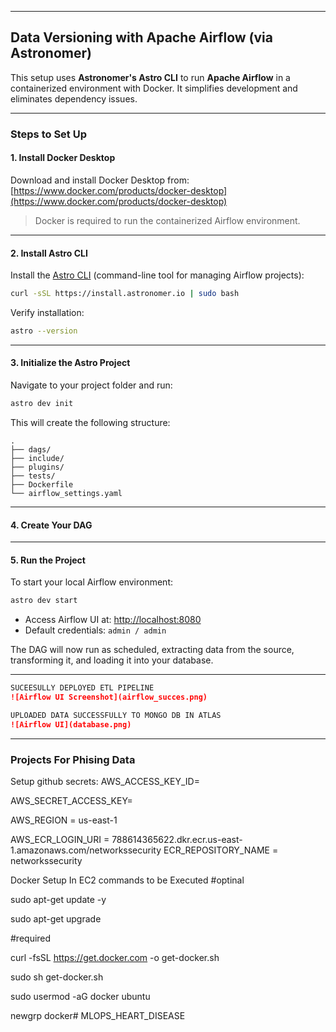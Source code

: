 
---

##  Data Versioning with Apache Airflow (via Astronomer)

This setup uses **Astronomer's Astro CLI** to run **Apache Airflow** in a containerized environment with Docker. It simplifies development and eliminates dependency issues.

---

###  Steps to Set Up

#### 1. **Install Docker Desktop**

Download and install Docker Desktop from:
 [https://www.docker.com/products/docker-desktop](https://www.docker.com/products/docker-desktop)

> Docker is required to run the containerized Airflow environment.

---

#### 2. **Install Astro CLI**

Install the [Astro CLI](https://docs.astronomer.io/astro/cli/install-cli) (command-line tool for managing Airflow projects):

```bash
curl -sSL https://install.astronomer.io | sudo bash
```

Verify installation:

```bash
astro --version
```

---

#### 3. **Initialize the Astro Project**

Navigate to your project folder and run:

```bash
astro dev init
```

This will create the following structure:

```
.
├── dags/
├── include/
├── plugins/
├── tests/
├── Dockerfile
└── airflow_settings.yaml
```

---

#### 4. **Create Your DAG**

---

#### 5. **Run the Project**

To start your local Airflow environment:

```bash
astro dev start
```

* Access Airflow UI at: [http://localhost:8080](http://localhost:8080)
* Default credentials: `admin / admin`

The DAG will now run as scheduled, extracting data from the source, transforming it, and loading it into your database.

---



```markdown
SUCEESULLY DEPLOYED ETL PIPELINE
![Airflow UI Screenshot](airflow_succes.png)
```


```markdown
UPLOADED DATA SUCCESSFULLY TO MONGO DB IN ATLAS
![Airflow UI](database.png)
```

---



### Projects For Phising Data

Setup github secrets:
AWS_ACCESS_KEY_ID=

AWS_SECRET_ACCESS_KEY=

AWS_REGION = us-east-1

AWS_ECR_LOGIN_URI = 788614365622.dkr.ecr.us-east-1.amazonaws.com/networkssecurity
ECR_REPOSITORY_NAME = networkssecurity


Docker Setup In EC2 commands to be Executed
#optinal

sudo apt-get update -y

sudo apt-get upgrade

#required

curl -fsSL https://get.docker.com -o get-docker.sh

sudo sh get-docker.sh

sudo usermod -aG docker ubuntu

newgrp docker# MLOPS_HEART_DISEASE
